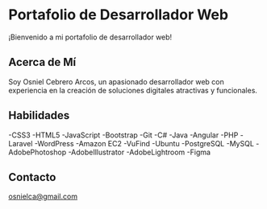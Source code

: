 # Portafolio de Desarrollador Web

¡Bienvenido a mi portafolio de desarrollador web!

## Acerca de Mí

Soy Osniel Cebrero Arcos, un apasionado desarrollador web con experiencia en la creación de soluciones digitales atractivas y funcionales.

## Habilidades

-CSS3
-HTML5
-JavaScript
-Bootstrap
-Git
-C#
-Java
-Angular
-PHP
-Laravel
-WordPress
-Amazon EC2
-VuFind
-Ubuntu
-PostgreSQL
-MySQL
-AdobePhotoshop
-AdobeIllustrator
-AdobeLightroom
-Figma

## Contacto

osnielca@gmail.com
